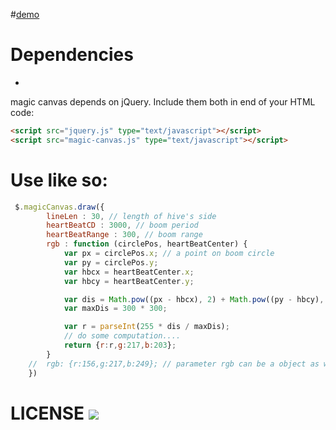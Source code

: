 #[demo](http://7xqo9j.com1.z0.glb.clouddn.com/MagicCanvas%2Findex.html?v=999)

# Dependencies
-
magic canvas depends on jQuery. Include them both in end of your HTML code:

```html
<script src="jquery.js" type="text/javascript"></script>
<script src="magic-canvas.js" type="text/javascript"></script>
```

# Use like so:

```javascript
 $.magicCanvas.draw({
        lineLen : 30, // length of hive's side
        heartBeatCD : 3000, // boom period
        heartBeatRange : 300, // boom range
        rgb : function (circlePos, heartBeatCenter) {
            var px = circlePos.x; // a point on boom circle
            var py = circlePos.y;
            var hbcx = heartBeatCenter.x;
            var hbcy = heartBeatCenter.y;

            var dis = Math.pow((px - hbcx), 2) + Math.pow((py - hbcy), 2);
            var maxDis = 300 * 300;

            var r = parseInt(255 * dis / maxDis);
            // do some computation....
            return {r:r,g:217,b:203};
        }
    //  rgb: {r:156,g:217,b:249}; // parameter rgb can be a object as well
    })
```



# LICENSE <a href="https://github.com/decaywood/MagicCanvas/blob/master/LICENSE"><img src="https://img.shields.io/badge/license-MIT-green.svg?style=flat"></a>